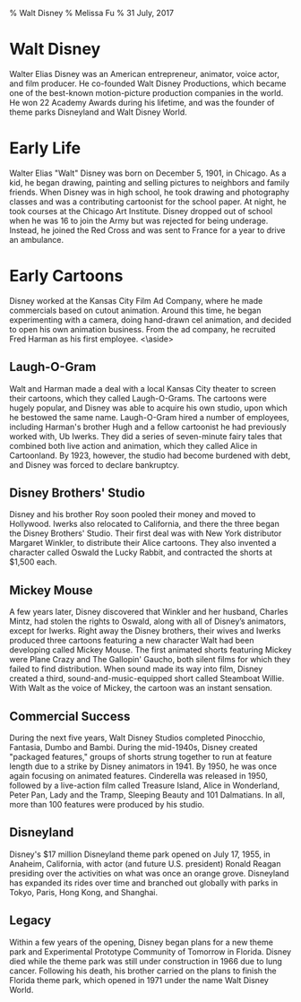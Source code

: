 % Walt Disney
% Melissa Fu
% 31 July, 2017

# Walt Disney

<aside class="notes">
Walter Elias Disney was an American entrepreneur, animator, voice actor, and film producer. He co-founded Walt Disney Productions, which became one of the best-known motion-picture production companies in the world. He won 22 Academy Awards during his lifetime, and was the founder of theme parks Disneyland and Walt Disney World.
</aside>

# Early Life

<aside class="notes">
Walter Elias "Walt" Disney was born on December 5, 1901, in Chicago. As a kid, he began drawing, painting and selling pictures to neighbors and family friends. When Disney was in high school, he took drawing and photography classes and was a contributing cartoonist for the school paper. At night, he took courses at the Chicago Art Institute. Disney dropped out of school when he was 16 to join the Army but was rejected for being underage. Instead, he joined the Red Cross and was sent to France for a year to drive an ambulance.
</aside>

# Early Cartoons

<aside class="notes">
Disney worked at the Kansas City Film Ad Company, where he made commercials based on cutout animation. Around this time, he began experimenting with a camera, doing hand-drawn cel animation, and decided to open his own animation business. From the ad company, he recruited Fred Harman as his first employee.
<\aside>

# Laugh-O-Gram
<aside class="notes">
Walt and Harman made a deal with a local Kansas City theater to screen their cartoons, which they called Laugh-O-Grams. The cartoons were hugely popular, and Disney was able to acquire his own studio, upon which he bestowed the same name. Laugh-O-Gram hired a number of employees, including Harman's brother Hugh and a fellow cartoonist he had previously worked with, Ub Iwerks. They did a series of seven-minute fairy tales that combined both live action and animation, which they called Alice in Cartoonland. By 1923, however, the studio had become burdened with debt, and Disney was forced to declare bankruptcy.
</aside>

# Disney Brothers' Studio

<aside class="notes">
Disney and his brother Roy soon pooled their money and moved to Hollywood. Iwerks also relocated to California, and there the three began the Disney Brothers' Studio. Their first deal was with New York distributor Margaret Winkler, to distribute their Alice cartoons. They also invented a character called Oswald the Lucky Rabbit, and contracted the shorts at $1,500 each.
</aside>

# Mickey Mouse

<aside class="notes">
A few years later, Disney discovered that Winkler and her husband, Charles Mintz, had stolen the rights to Oswald, along with all of Disney’s animators, except for Iwerks. Right away the Disney brothers, their wives and Iwerks produced three cartoons featuring a new character Walt had been developing called Mickey Mouse. The first animated shorts featuring Mickey were Plane Crazy and The Gallopin' Gaucho, both silent films for which they failed to find distribution. When sound made its way into film, Disney created a third, sound-and-music-equipped short called Steamboat Willie. With Walt as the voice of Mickey, the cartoon was an instant sensation.
</aside>

# Commercial Success

<aside class="notes">
 During the next five years, Walt Disney Studios completed Pinocchio, Fantasia, Dumbo and Bambi.  During the mid-1940s, Disney created "packaged features," groups of shorts strung together to run at feature length due to a strike by Disney animators in 1941. By 1950, he was once again focusing on animated features. Cinderella was released in 1950, followed by a live-action film called Treasure Island, Alice in Wonderland, Peter Pan, Lady and the Tramp, Sleeping Beauty and 101 Dalmatians. In all, more than 100 features were produced by his studio.</aside>

# Disneyland

<aside class="notes">
Disney's $17 million Disneyland theme park opened on July 17, 1955, in Anaheim, California, with actor (and future U.S. president) Ronald Reagan presiding over the activities on what was once an orange grove. Disneyland has expanded its rides over time and branched out globally with parks in Tokyo, Paris, Hong Kong, and Shanghai.
</aside>

# Legacy

<aside class="notes">
Within a few years of the opening, Disney began plans for a new theme park and Experimental Prototype Community of Tomorrow in Florida. Disney died while the theme park was still under construction in 1966 due to lung cancer. Following his death, his brother carried on the plans to finish the Florida theme park, which opened in 1971 under the name Walt Disney World.
</aside>


